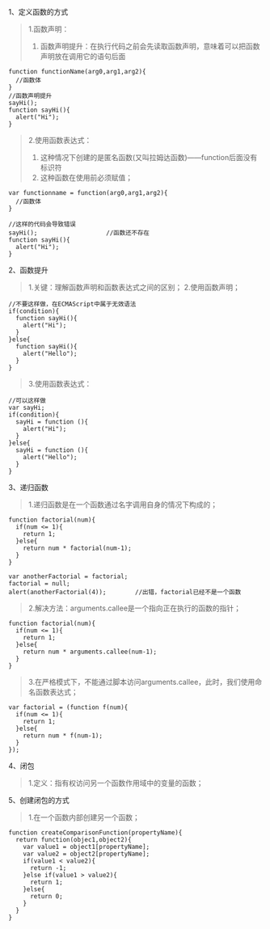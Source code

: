 1、定义函数的方式
> 1.函数声明：
> 1. 函数声明提升：在执行代码之前会先读取函数声明，意味着可以把函数声明放在调用它的语句后面
```
function functionName(arg0,arg1,arg2){
  //函数体
}
//函数声明提升
sayHi();
function sayHi(){
  alert("Hi");
}
```
> 2.使用函数表达式：
> 1. 这种情况下创建的是匿名函数(又叫拉姆达函数)——function后面没有标识符
> 2. 这种函数在使用前必须赋值；
```
var functionname = function(arg0,arg1,arg2){
  //函数体
}
```
```
//这样的代码会导致错误
sayHi();                   //函数还不存在
function sayHi(){
  alert("Hi");
}
```

2、函数提升
> 1.关键：理解函数声明和函数表达式之间的区别；
> 2.使用函数声明；
```
//不要这样做，在ECMAScript中属于无效语法
if(condition){
  function sayHi(){
    alert("Hi");
  }
}else{
  function sayHi(){
    alert("Hello");
  }
}
```
> 3.使用函数表达式：
```
//可以这样做
var sayHi;
if(condition){
  sayHi = function (){
    alert("Hi");
  }
}else{
  sayHi = function (){
    alert("Hello");
  }
}
```

3、递归函数
> 1.递归函数是在一个函数通过名字调用自身的情况下构成的；
```
function factorial(num){
  if(num <= 1){
    return 1;
  }else{
    return num * factorial(num-1);
  }
}

var anotherFactorial = factorial;
factorial = null;
alert(anotherFactorial(4));        //出错，factorial已经不是一个函数
```
> 2.解决方法：arguments.callee是一个指向正在执行的函数的指针；
```
function factorial(num){
  if(num <= 1){
    return 1;
  }else{
    return num * arguments.callee(num-1);
  }
}
```
> 3.在严格模式下，不能通过脚本访问arguments.callee，此时，我们使用命名函数表达式；
```
var factorial = (function f(num){
  if(num <= 1){
    return 1;
  }else{
    return num * f(num-1);
  }
});
```

4、闭包
> 1.定义：指有权访问另一个函数作用域中的变量的函数；

5、创建闭包的方式
> 1.在一个函数内部创建另一个函数；
```
function createComparisonFunction(propertyName){
  return function(objec1,object2){
    var value1 = object1[propertyName];
    var value2 = object2[propertyName];
    if(value1 < value2){
      return -1;
    }else if(value1 > value2){
      return 1;
    }else{
      return 0;
    }
  }
}
```
